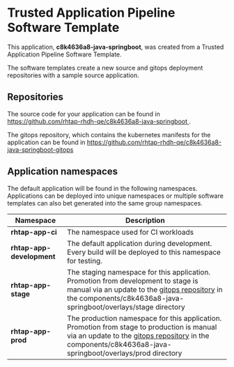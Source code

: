 # Trusted Application Pipeline Software Template

This application, **c8k4636a8-java-springboot**, was created from a Trusted Application Pipeline Software Template.

The software templates create a new source and gitops deployment repositories with a sample source application. 

## Repositories

The source code for your application can be found in [https://github.com/rhtap-rhdh-qe/c8k4636a8-java-springboot ](https://github.com/rhtap-rhdh-qe/c8k4636a8-java-springboot ).
 
The gitops repository, which contains the kubernetes manifests for the application can be found in 
[https://github.com/rhtap-rhdh-qe/c8k4636a8-java-springboot-gitops ](https://github.com/rhtap-rhdh-qe/c8k4636a8-java-springboot-gitops ) 

## Application namespaces 

The default application will be found in the following namespaces. Applications can be deployed into unique namespaces or multiple software templates can also bet generated into the same group namespaces.  

|  Namespace   |  Description   |  
| -------- | -------- |
| **rhtap-app-ci** | The namespace used for CI workloads |
| **rhtap-app-development** | The default application during development. Every build will be deployed to this namespace for testing. |
| **rhtap-app-stage** | The staging namespace for this application. Promotion from development to stage is manual via an update to the [gitops repository](https://github.com/rhtap-rhdh-qe/c8k4636a8-java-springboot-gitops ) in the components/c8k4636a8-java-springboot/overlays/stage directory |
| **rhtap-app-prod** | The production namespace for this application. Promotion from stage to production is manual via an update to the [gitops repository](https://github.com/rhtap-rhdh-qe/c8k4636a8-java-springboot-gitops ) in the components/c8k4636a8-java-springboot/overlays/prod directory |